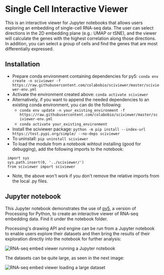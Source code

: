 # Single Cell Interactive Viewer

This is an interactive viewer for Jupyter notebooks that allows users exploring an embedding of single-cell RNA-seq data. The user can select directions in the 2D embedding plane (e.g.: UMAP or tSNE), and the viewer will calculate the genes with the highest correlation along those directions. In addition, you can select a group of cells and find the genes that are most differentially expressed.

## Installation

- Prepare conda environment containing dependencies for py5:
  ```conda env create -n sciviewer -f https://raw.githubusercontent.com/colabobio/sciviewer/master/sciviewer-env.yml```
- Activate the environment created above:
  ```conda activate sciviewer```
- Alternatively, if you want to append the needed dependencies to an existing conda environment, you can do the following:
   -  ```conda env update -n your_existing_environment -f https://raw.githubusercontent.com/colabobio/sciviewer/master/sciviewer-env.yml```
   -  ```conda activate your_existing_environment```
- Install the sciviewer package:
  ```python -m pip install --index-url https://test.pypi.org/simple/ --no-deps sciviewer```
- To uninstall:
  ```pip uninstall sciviewer```
- To load the module from a notebook wihtout installing (good for debugging), add the following imports to the notebook:

```
 import sys
 sys.path.insert(0, '../sciviewer/')
 from sciviewer import sciviewer
  ```
- Note, the above won't work if you don't remove the relative imports from the local .py files.

## Jupyter notebook

This Jupyter notebook demonstrates the use of [py5](http://py5.ixora.io/), a version of Processing for Python, to create an interactive viewer of RNA-seq embedding data. Find it under the notebook folder.

Processing's drawing API and engine can be run from a Jupyter notebook to enable users explore their datasets and then bring the results of their exploration directly into the notebook for further analysis:

![RNA-seq embed viewer running a Jupyter notebook](extras/images/jupyter_screenshot1.jpg)

The datasets can be quite large, as seen in the next image:

![RNA-seq embed viewer loading a large dataset](extras/images/jupyter_screenshot2.jpg)

